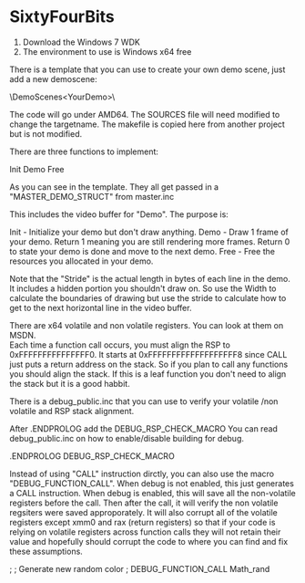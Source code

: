 # SixtyFourBits

1. Download the Windows 7 WDK
2. The environment to use is Windows x64 free

There is a template that you can use to create your own demo scene, just add a new demoscene:

\DemoScenes\<YourDemo>\

The code will go under AMD64.
The SOURCES file will need modified to change the targetname.
The makefile is copied here from another project but is not modified.  

There are three functions to implement:

Init
Demo
Free

As you can see in the template.  They all get passed in a "MASTER_DEMO_STRUCT" from master.inc

This includes the video buffer for "Demo".  The purpose is:

Init - Initialize your demo but don't draw anything.
Demo - Draw 1 frame of your demo.  Return 1 meaning you are still rendering more frames.  Return 0 to state your demo is done and move to the next demo.
Free - Free the resources you allocated in your demo.

Note that the "Stride" is the actual length in bytes of each line in the demo.  It includes a hidden portion you shouldn't draw on.  So use the Width to calculate the boundaries of drawing but use
the stride to calculate how to get to the next horizontal line in the video buffer.

There are x64 volatile and non volatile registers.  You can look at them on MSDN.  
Each time a function call occurs, you must align the RSP to 0xFFFFFFFFFFFFFFF0.  It starts at 0xFFFFFFFFFFFFFFFFFFF8 since CALL just puts a return address on the stack.  So if you plan to call any functions
you should align the stack.  If this is a leaf function you don't need to align the stack but it is a good habbit.

There is a debug_public.inc that you can use to verify your volatile /non volatile and RSP stack alignment.  

After .ENDPROLOG add the DEBUG_RSP_CHECK_MACRO  You can read debug_public.inc on how to enable/disable building for debug.

.ENDPROLOG 
  DEBUG_RSP_CHECK_MACRO


Instead of using "CALL" instruction dirctly, you can also use the macro "DEBUG_FUNCTION_CALL".  When debug is not enabled, this just generates a CALL instruction.  When debug is enabled, this will save all the non-volatile registers before the call.  Then after the call, it will verify the non volatile regsiters were saved approporately.  It will also corrupt all of the volatile registers except xmm0 and rax (return registers) so that if your code is relying on volatile registers across function calls they will not retain their value and hopefully should corrupt the code to where you can find and fix these assumptions.

  ;
  ; Generate new random color
  ;
  DEBUG_FUNCTION_CALL Math_rand




